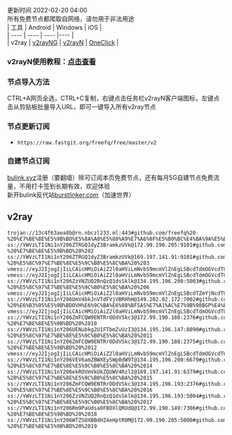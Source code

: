 更新时间 2022-02-20 04:00  
所有免费节点都爬取自网络，请勿用于非法用途  
|  工具  | Android  | Windows  | iOS  |  
|  ----  | ----   | ----  |----  |  
| v2ray  | [v2rayNG](https://github.com/2dust/v2rayNG/releases/download/1.6.28/v2rayNG_1.6.28_arm64-v8a.apk) | [v2rayN](https://github.com/2dust/v2rayN/releases/download/3.27/v2rayN-Core.zip) | [OneClick](https://oneclick.earth/) |  
### v2rayN使用教程：[点击查看](https://github.com/freefq/tutorials)  
### 节点导入方法  
CTRL+A网页全选，CTRL+C复制，右键点击任务栏v2rayN客户端图标，左键点击从剪贴板批量导入URL，即可一键导入所有v2ray节点  
### 节点更新订阅  
- `https://raw.fastgit.org/freefq/free/master/v2`  
### 自建节点订阅  
[bulink.xyz](https://bulink.xyz)注册（要翻墙）除可订阅本页免费节点，还有每月5G自建节点免费流量，不用打卡签到长期有效，欢迎体验  
新开bulink反代站[burstlinker.com](https://burstlinker.com)（加速世界）  
## v2ray  
```  
trojan://13c4f63aea8b@rn.nbczl233.ml:443#github.com/freefq%20-%20%E7%BE%8E%E5%9B%BD%E5%8A%A0%E5%88%A9%E7%A6%8F%E5%B0%BC%E4%BA%9A%E5%B7%9E%E6%B4%9B%E6%9D%89%E7%9F%B6MULTACOM%E6%95%B0%E6%8D%AE%E4%B8%AD%E5%BF%83%201  
ss://YWVzLTI1Ni1nY206ZTRGQ1dyZ3BramkzUVk@172.99.190.205:9101#github.com/freefq%20-%20%E7%BE%8E%E5%9B%BD%20%202  
ss://YWVzLTI1Ni1nY206ZTRGQ1dyZ3BramkzUVk@169.197.141.91:9101#github.com/freefq%20-%20%E5%8C%97%E7%BE%8E%E5%9C%B0%E5%8C%BA%20%203  
vmess://eyJ2IjogIjIiLCAicHMiOiAiZ2l0aHViLmNvbS9mcmVlZnEgLSBcdTdmOGVcdTU2ZmRcdTUyYTBcdTUyMjlcdTc5OGZcdTVjM2NcdTRlOWFcdTVkZGVcdTZkMWJcdTY3NDlcdTc3ZjZLVVJVTiBDTE9VRCBJTkMgNCIsICJhZGQiOiAiNDUuOTEuODMuMTExIiwgInBvcnQiOiAiMTM3MjMiLCAiaWQiOiAiYTkwNTk3YzEtYmFiMy00MjE3LWFkNmYtMDgzODY3NWM4NjM0IiwgImFpZCI6ICIxMCIsICJzY3kiOiAiYXV0byIsICJuZXQiOiAid3MiLCAidHlwZSI6ICJub25lIiwgImhvc3QiOiAiNDUuOTEuODMuMTExIiwgInBhdGgiOiAicmF5IiwgInRscyI6ICJ0bHMiLCAic25pIjogIiJ9  
vmess://eyJ2IjogIjIiLCAicHMiOiAiZ2l0aHViLmNvbS9mcmVlZnEgLSBcdTdmOGVcdTU2ZmRcdTUyYTBcdTUyMjlcdTc5OGZcdTVjM2NcdTRlOWFcdTVkZGVcdTZkMWJcdTY3NDlcdTc3ZjZLVVJVTiBDTE9VRCBJTkMgNSIsICJhZGQiOiAidXMxbmhnLW5vZGUuYWlxaWNoZTEyMy5jb20iLCAicG9ydCI6ICIxMzcyMyIsICJpZCI6ICJhOTA1OTdjMS1iYWIzLTQyMTctYWQ2Zi0wODM4Njc1Yzg2MzQiLCAiYWlkIjogIjEwIiwgInNjeSI6ICJhdXRvIiwgIm5ldCI6ICJ3cyIsICJ0eXBlIjogIm5vbmUiLCAiaG9zdCI6ICJ1czFuaGctbm9kZS5haXFpY2hlMTIzLmNvbSIsICJwYXRoIjogInJheSIsICJ0bHMiOiAidGxzIiwgInNuaSI6ICIifQ==  
ss://YWVzLTI1Ni1nY206ZzVNZUQ2RnQzQ1dsSklk@134.195.196.200:5003#github.com/freefq%20-%20%E5%8C%97%E7%BE%8E%E5%9C%B0%E5%8C%BA%20%206  
vmess://eyJ2IjogIjIiLCAicHMiOiAiZ2l0aHViLmNvbS9mcmVlZnEgLSBcdTZmYjNcdTU5MjdcdTUyMjlcdTRlOWEgIDciLCAiYWRkIjogIjIwMi42MS4xNDEuMTMwIiwgInBvcnQiOiAiNDQzIiwgImlkIjogImFiYTUwZGQ0LTU0ODQtM2IwNS1iMTRhLTQ2NjFjYWY4NjJkNSIsICJhaWQiOiAiNCIsICJzY3kiOiAiYXV0byIsICJuZXQiOiAid3MiLCAidHlwZSI6ICJub25lIiwgImhvc3QiOiAiMjAyLjYxLjE0MS4xMzAiLCAicGF0aCI6ICIvd3MiLCAidGxzIjogInRscyIsICJzbmkiOiAiIn0=  
ss://YWVzLTI1Ni1nY206UmV4bkJnVTdFVjVBRHhH@149.202.82.172:7002#github.com/freefq%20-%20%E6%B3%95%E5%9B%BDOVH%E6%9C%BA%E6%88%BFSAS%E7%A1%AC%E7%9B%98BGP%E4%B8%BB%E6%9C%BA%208  
vmess://eyJ2IjogIjIiLCAicHMiOiAiZ2l0aHViLmNvbS9mcmVlZnEgLSBcdTdmOGVcdTU2ZmRcdTVmYjdcdTUxNGJcdTg0MjhcdTY1YWZcdTVkZGVcdThmYmVcdTYyYzlcdTY1YWZQc3ljaHpcdTY1NzBcdTYzNmVcdTRlMmRcdTVmYzMgOSIsICJhZGQiOiAiNDUuMzUuODQuMTYyIiwgInBvcnQiOiAiNDQzIiwgImlkIjogImFiYTUwZGQ0LTU0ODQtM2IwNS1iMTRhLTQ2NjFjYWY4NjJkNSIsICJhaWQiOiAiNCIsICJzY3kiOiAiYXV0byIsICJuZXQiOiAid3MiLCAidHlwZSI6ICJub25lIiwgImhvc3QiOiAiIiwgInBhdGgiOiAiL3dzIiwgInRscyI6ICJ0bHMiLCAic25pIjogIiJ9  
ss://YWVzLTI1Ni1nY206ZmFCQW9ENTRrODdVSkc3@172.99.190.188:2376#github.com/freefq%20-%20%E7%BE%8E%E5%9B%BD%20%2010  
ss://YWVzLTI1Ni1nY206UENubkg2U1FTbmZvUzI3@134.195.196.147:8090#github.com/freefq%20-%20%E5%8C%97%E7%BE%8E%E5%9C%B0%E5%8C%BA%20%2011  
ss://YWVzLTI1Ni1nY206ZmFCQW9ENTRrODdVSkc3@172.99.190.188:2375#github.com/freefq%20-%20%E7%BE%8E%E5%9B%BD%20%2012  
vmess://eyJ2IjogIjIiLCAicHMiOiAiZ2l0aHViLmNvbS9mcmVlZnEgLSBcdTdmOGVcdTU2ZmRcdTVmYjdcdTUxNGJcdTg0MjhcdTY1YWZcdTVkZGVcdThmYmVcdTYyYzlcdTY1YWZQc3ljaHpcdTY1NzBcdTYzNmVcdTRlMmRcdTVmYzMgMTMiLCAiYWRkIjogInVhMS51dXYyLmNvLnVrIiwgInBvcnQiOiAiNDQzIiwgImlkIjogImFiYTUwZGQ0LTU0ODQtM2IwNS1iMTRhLTQ2NjFjYWY4NjJkNSIsICJhaWQiOiAiNCIsICJzY3kiOiAiYXV0byIsICJuZXQiOiAid3MiLCAidHlwZSI6ICJub25lIiwgImhvc3QiOiAidWExLnV1djIuY28udWsiLCAicGF0aCI6ICIvd3MiLCAidGxzIjogInRscyIsICJzbmkiOiAiIn0=  
ss://YWVzLTI1Ni1nY206VEV6amZBWXEySWp0dW9T@134.195.196.200:6679#github.com/freefq%20-%20%E5%8C%97%E7%BE%8E%E5%9C%B0%E5%8C%BA%20%2014  
ss://YWVzLTI1Ni1nY206ekROVmVkUkZQUWV4Rzl2@169.197.141.91:6379#github.com/freefq%20-%20%E5%8C%97%E7%BE%8E%E5%9C%B0%E5%8C%BA%20%2015  
ss://YWVzLTI1Ni1nY206ZmFCQW9ENTRrODdVSkc3@134.195.196.193:2376#github.com/freefq%20-%20%E5%8C%97%E7%BE%8E%E5%9C%B0%E5%8C%BA%20%2016  
ss://YWVzLTI1Ni1nY206ZzVNZUQ2RnQzQ1dsSklk@134.195.196.193:5004#github.com/freefq%20-%20%E5%8C%97%E7%BE%8E%E5%9C%B0%E5%8C%BA%20%2017  
ss://YWVzLTI1Ni1nY206Rm9PaUdsa0FBOXlQRUdQ@172.99.190.149:7306#github.com/freefq%20-%20%E7%BE%8E%E5%9B%BD%20%2018  
ss://YWVzLTI1Ni1nY206WTZSOXBBdHZ4eHptR0M@172.99.190.205:5000#github.com/freefq%20-%20%E7%BE%8E%E5%9B%BD%20%2019  
```  
